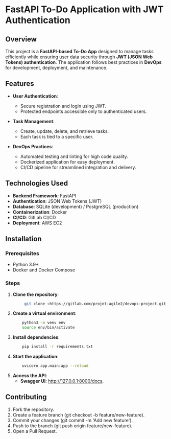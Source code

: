 # FastAPI To-Do Application with JWT Authentication  

## Overview  
This project is a **FastAPI-based To-Do App** designed to manage tasks efficiently while ensuring user data security through **JWT (JSON Web Tokens) authentication**. The application follows best practices in **DevOps** for development, deployment, and maintenance.  

## Features  
- **User Authentication**:  
  - Secure registration and login using JWT.  
  - Protected endpoints accessible only to authenticated users.  

- **Task Management**:  
  - Create, update, delete, and retrieve tasks.  
  - Each task is tied to a specific user.  

- **DevOps Practices**:  
  - Automated testing and linting for high code quality.  
  - Dockerized application for easy deployment.  
  - CI/CD pipeline for streamlined integration and delivery.  

## Technologies Used  
- **Backend Framework**: FastAPI  
- **Authentication**: JSON Web Tokens (JWT)  
- **Database**: SQLite (development) / PostgreSQL (production)  
- **Containerization**: Docker  
- **CI/CD**: GitLab CI/CD  
- **Deployment**: AWS EC2  

## Installation  

### Prerequisites  
- Python 3.9+  
- Docker and Docker Compose  

### Steps  
1. **Clone the repository**:  
   ```bash
        git clone <https://gitlab.com/projet-agile2/devops-project.git>
   ```
2. **Create a virtual environment**:
    ```bash
        python3 -m venv env
        source env/bin/activate
    ```
3. **Install dependencies**:
    ```bash
        pip install -r requirements.txt
    ```
4. **Start the application**:
    ```bash
        uvicorn app.main:app --reload
    ```
5. **Access the API**:
    - **Swagger UI**: http://127.0.0.1:8000/docs.
    

## Contributing
1.  Fork the repository.
2.  Create a feature branch (git checkout -b feature/new-feature).
3.  Commit your changes (git commit -m 'Add new feature').
4.  Push to the branch (git push origin feature/new-feature).
5.  Open a Pull Request.



